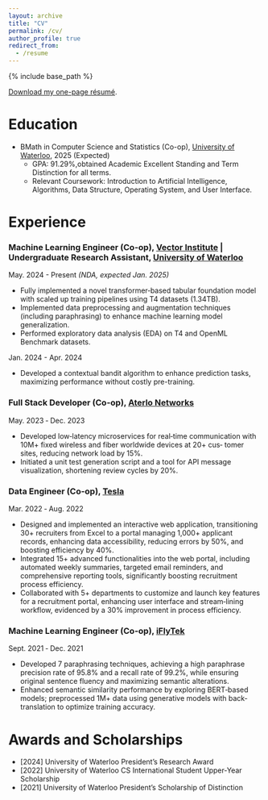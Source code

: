 ```yaml
---
layout: archive
title: "CV"
permalink: /cv/
author_profile: true
redirect_from:
  - /resume
---
```


{% include base_path %}

[Download my one-page résumé](https://github.com/jqshang/Resume/blob/main/Jiaqi-Charles-Shang-Resume.pdf).

Education
======
* BMath in Computer Science and Statistics (Co-op), [University of Waterloo](https://uwaterloo.ca/), 2025 (Expected)
  * GPA: 91.29%,obtained Academic Excellent Standing and Term Distinction for all terms.
  * Relevant Coursework: Introduction to Artificial Intelligence, Algorithms, Data Structure, Operating System, and User Interface.

Experience
======
### Machine Learning Engineer (Co-op), [Vector Institute](https://vectorinstitute.ai/) | Undergraduate Research Assistant, [University of Waterloo](https://uwaterloo.ca/)
May. 2024 - Present _(NDA, expected Jan. 2025)_
* Fully implemented a novel transformer‐based tabular foundation model with scaled up training pipelines using T4 datasets (1.34TB).
* Implemented data preprocessing and augmentation techniques (including paraphrasing) to enhance machine learning model generalization.
* Performed exploratory data analysis (EDA) on T4 and OpenML Benchmark datasets.

Jan. 2024 - Apr. 2024
* Developed a contextual bandit algorithm to enhance prediction tasks, maximizing performance without costly pre-training.

### Full Stack Developer (Co-op), [Aterlo Networks](https://aterlo.com/)
May. 2023 ‐ Dec. 2023
* Developed low‐latency microservices for real‐time communication with 10M+ fixed wireless and fiber worldwide devices at 20+ cus‐ tomer sites, reducing network load by 15%.
* Initiated a unit test generation script and a tool for API message visualization, shortening review cycles by 20%.

### Data Engineer (Co-op), [Tesla](https://www.tesla.com/)
Mar. 2022 ‐ Aug. 2022
* Designed and implemented an interactive web application, transitioning 30+ recruiters from Excel to a portal managing 1,000+ applicant records, enhancing data accessibility, reducing errors by 50%, and boosting efficiency by 40%.
* Integrated 15+ advanced functionalities into the web portal, including automated weekly summaries, targeted email reminders, and comprehensive reporting tools, significantly boosting recruitment process efficiency.
* Collaborated with 5+ departments to customize and launch key features for a recruitment portal, enhancing user interface and stream‐lining workflow, evidenced by a 30% improvement in process efficiency.

### Machine Learning Engineer (Co-op), [iFlyTek](https://www.iflytek.com/en/)
Sept. 2021 ‐ Dec. 2021
* Developed 7 paraphrasing techniques, achieving a high paraphrase precision rate of 95.8% and a recall rate of 99.2%, while ensuring original sentence fluency and maximizing semantic alterations.
* Enhanced semantic similarity performance by exploring BERT‐based models; preprocessed 1M+ data using generative models with back‐translation to optimize training accuracy.

Awards and Scholarships
======
* [2024] University of Waterloo President’s Research Award
* [2022] University of Waterloo CS International Student Upper‐Year Scholarship
* [2021] University of Waterloo President’s Scholarship of Distinction
